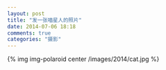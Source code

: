 ```yaml
---
layout: post
title: "发一张喵星人的照片"
date: 2014-07-06 18:18
comments: true
categories: "摄影"
---
```


  {% img img-polaroid center /images/2014/cat.jpg %}